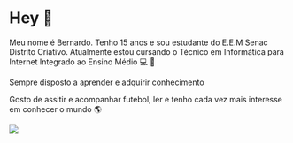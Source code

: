 # Hey 👋



<P>Meu nome é Bernardo. Tenho 15 anos e sou estudante do E.E.M Senac Distrito Criativo. Atualmente estou cursando o Técnico em Informática para Internet
 Integrado ao Ensino Médio &#128187; &#128213;</P> 

<p>Sempre disposto a aprender e adquirir conhecimento</p>

<p>Gosto de assitir e acompanhar futebol, ler e tenho cada vez mais interesse em conhecer o mundo &#x1F30E;</p>

<img src = "https://media.giphy.com/media/10bxTLrpJNS0PC/giphy.gif">


